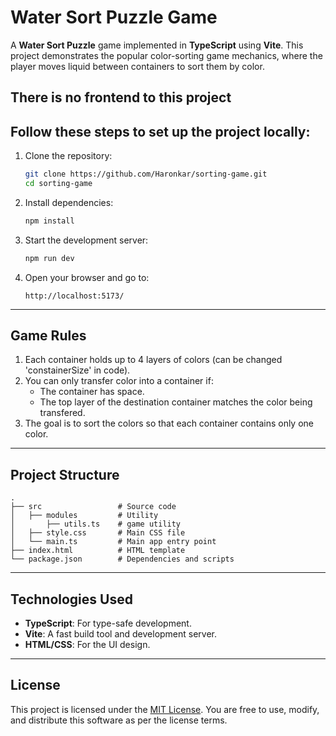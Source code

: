 # Water Sort Puzzle Game

A **Water Sort Puzzle** game implemented in **TypeScript** using **Vite**. This project demonstrates the popular color-sorting game mechanics, where the player moves liquid between containers to sort them by color.

## There is no frontend to this project

## Follow these steps to set up the project locally:

1. Clone the repository:

   ```bash
   git clone https://github.com/Haronkar/sorting-game.git
   cd sorting-game
   ```

2. Install dependencies:

   ```bash
   npm install
   ```

3. Start the development server:

   ```bash
   npm run dev
   ```

4. Open your browser and go to:
   ```
   http://localhost:5173/
   ```

---

## Game Rules

1. Each container holds up to 4 layers of colors (can be changed 'constainerSize' in code).
2. You can only transfer color into a container if:
   - The container has space.
   - The top layer of the destination container matches the color being transfered.
3. The goal is to sort the colors so that each container contains only one color.

---

## Project Structure

```
.
├── src                 # Source code
│   ├── modules         # Utility
│       ├── utils.ts    # game utility
│   ├── style.css       # Main CSS file
│   └── main.ts         # Main app entry point
├── index.html          # HTML template
└── package.json        # Dependencies and scripts
```

---

## Technologies Used

- **TypeScript**: For type-safe development.
- **Vite**: A fast build tool and development server.
- **HTML/CSS**: For the UI design.

---

## License

This project is licensed under the [MIT License](LICENSE). You are free to use, modify, and distribute this software as per the license terms.
